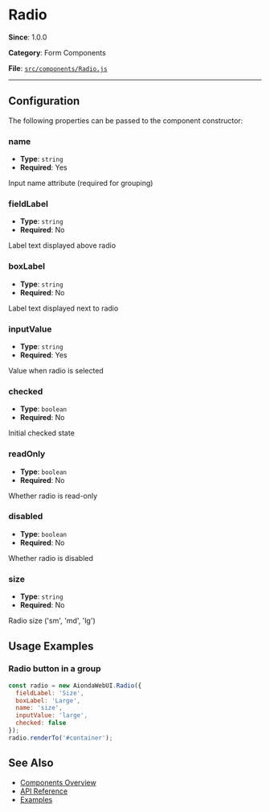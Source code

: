 # Radio



**Since**: 1.0.0

**Category**: Form Components

**File**: [`src/components/Radio.js`](src/components/Radio.js)

---

## Configuration

The following properties can be passed to the component constructor:

### name

- **Type**: `string`
- **Required**: Yes

Input name attribute (required for grouping)

### fieldLabel

- **Type**: `string`
- **Required**: No

Label text displayed above radio

### boxLabel

- **Type**: `string`
- **Required**: No

Label text displayed next to radio

### inputValue

- **Type**: `string`
- **Required**: Yes

Value when radio is selected

### checked

- **Type**: `boolean`
- **Required**: No

Initial checked state

### readOnly

- **Type**: `boolean`
- **Required**: No

Whether radio is read-only

### disabled

- **Type**: `boolean`
- **Required**: No

Whether radio is disabled

### size

- **Type**: `string`
- **Required**: No

Radio size ('sm', 'md', 'lg')




## Usage Examples

### Radio button in a group


```javascript
const radio = new AiondaWebUI.Radio({
  fieldLabel: 'Size',
  boxLabel: 'Large',
  name: 'size',
  inputValue: 'large',
  checked: false
});
radio.renderTo('#container');
```


## See Also

- [Components Overview](../)
- [API Reference](../api/)
- [Examples](../examples/)